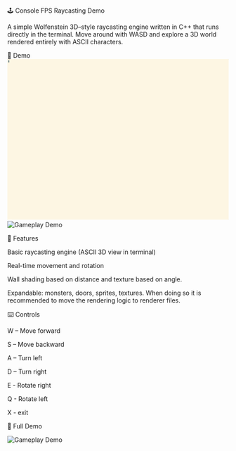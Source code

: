 🕹️ Console FPS Raycasting Demo

A simple Wolfenstein 3D–style raycasting engine written in C++ that runs directly in the terminal.
Move around with WASD and explore a 3D world rendered entirely with ASCII characters.

🎥 Demo
![Gameplay Demo](demo2.gif)                ![Gameplay Demo](demo1.gif)


🚀 Features

Basic raycasting engine (ASCII 3D view in terminal)

Real-time movement and rotation 

Wall shading based on distance and texture based on angle.

Expandable: monsters, doors, sprites, textures. When doing so it is recommended to move the rendering logic to renderer files.

⌨️ Controls

W – Move forward

S – Move backward

A – Turn left

D – Turn right

E - Rotate right

Q - Rotate left

X - exit

🎥 Full Demo

![Gameplay Demo](demoFull.gif)



